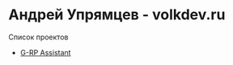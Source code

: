 # Андрей Упрямцев - volkdev.ru
Список проектов
- [G-RP Assistant](https://hurricane-dev.github.io/gassistant)
